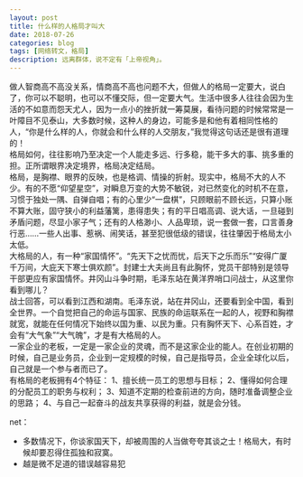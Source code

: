 ```yaml
---
layout: post
title: 什么样的人格局才叫大
date: 2018-07-26
categories: blog
tags: [网络转文，格局]
description: 远离群体，说不定有「上帝视角」。
---
```

做人智商高不高没关系，情商高不高也问题不大，但做人的格局一定要大，说白了，你可以不聪明，也可以不懂交际，但一定要大气。生活中很多人往往会因为生活的不如意而怨天尤人，因为一点小的挫折就一筹莫展，看待问题的时候常常是一叶障目不见泰山，大多数时候，这种人的身边，可能多是和他有着相同性格的人，“你是什么样的人，你就会和什么样的人交朋友，”我觉得这句话还是很有道理的！  
格局如何，往往影响乃至决定一个人能走多远、行多稳，能干多大的事、挑多重的担。正所谓眼界决定境界，格局决定结局。  
格局，是胸襟、眼界的反映，也是格调、情操的折射。现实中，格局不大的人不少。有的不愿“仰望星空”，对瞬息万变的大势不敏锐，对已然变化的时机不在意，习惯于独处一隅、自弹自唱；有的心里少“一盘棋”，只顾眼前不顾长远，只算小账不算大账，固守狭小的利益藩篱，患得患失；有的平日唱高调、说大话，一旦碰到矛盾问题，尽显小家子气；还有的人格渺小、人品卑琐，说一套做一套，口言善身行恶……一些人出事、惹祸、闹笑话，甚至犯很低级的错误，往往肇因于格局太小太低。  
大格局的人，有一种“家国情怀”。“先天下之忧而忧，后天下之乐而乐”“安得广厦千万间，大庇天下寒士俱欢颜”。封建士大夫尚且有此胸怀，党员干部特别是领导干部更应有家国情怀。井冈山斗争时期，毛泽东站在黄洋界哨口问战士，从这里你看到哪儿？  
战士回答，可以看到江西和湖南。毛泽东说，站在井冈山，还要看到全中国，看到全世界。一个自觉把自己的命运与国家、民族的命运联系在一起的人，视野和胸襟就宽，就能在任何情况下始终以国为重、以民为重。只有胸怀天下、心系百姓，才会有“大气象”“大气魄”，才是有大格局的人。  
一家企业的老板，一定是一家企业的灵魂，而不是这家企业的能人。在创业初期的时候，自己是业务员，企业到一定规模的时候，自己是指导员，企业全球化以后，自己就是一个参与者而已了。  
有格局的老板拥有4个特征：
1、擅长统一员工的思想与目标；
2、懂得如何合理的分配员工的职务与权利；
3、知道不定期的检查前进的方向，随时准备调整企业的思路；
4、与自己一起奋斗的战友共享获得的利益，就是会分钱。

net：
- 多数情况下，你谈家国天下，却被周围的人当做夸夸其谈之士！格局大，有时候却要忍得住孤独和寂寞。
- 越是微不足道的错误越容易犯
